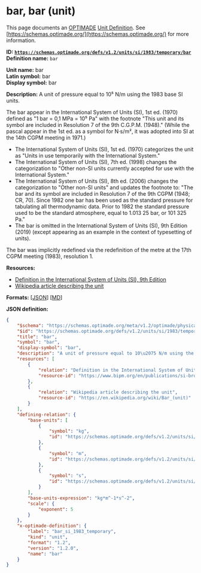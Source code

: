 # bar, bar (unit)

This page documents an [OPTIMADE](https://www.optimade.org/) [Unit Definition](https://schemas.optimade.org/#definitions). See [https://schemas.optimade.org/](https://schemas.optimade.org/) for more information.

**ID: [`https://schemas.optimade.org/defs/v1.2/units/si/1983/temporary/bar`](https://schemas.optimade.org/defs/v1.2/units/si/1983/temporary/bar.md)**  
**Definition name:** `bar`

**Unit name:** bar  
**Latin symbol:** bar  
**Display symbol:** bar  
  
**Description:** A unit of pressure equal to 10⁵ N/m using the 1983 base SI units.

The bar appear in the International System of Units (SI), 1st ed. (1970) defined as "1 bar = 0,1 MPa = 10⁵ Pa" with the footnote "This unit and its symbol are included in Resolution 7 of the 9th C.G.P.M. (1948)."
(While the pascal appear in the 1st ed. as a symbol for N·s/m², it was adopted into SI at the 14th CGPM meeting in 1971.)

- The International System of Units (SI), 1st ed. (1970) categorizes the unit as "Units in use temporarily with the International System."
- The International System of Units (SI), 7th ed. (1998) changes the categorization to "Other non-SI units currently accepted for use with the International System."
- The International System of Units (SI), 8th ed. (2006) changes the categorization to "Other non-SI units" and updates the footnote to: "The bar and its symbol are included in Resolution 7 of the 9th CGPM (1948; CR, 70). Since 1982 one bar has been used as the standard pressure for tabulating all thermodynamic data. Prior to 1982 the standard pressure used to be the standard atmosphere, equal to 1.013 25 bar, or 101 325 Pa."
- The bar is omitted in the International System of Units (SI), 9th Edition (2019) (except appearing as an example in the context of typesetting of units).

The bar was implicitly redefined via the redefinition of the metre at the 17th CGPM meeting (1983), resolution 1.

**Resources:**

- [Definition in the International System of Units (SI), 9th Edition](https://www.bipm.org/en/publications/si-brochure)
- [Wikipedia article describing the unit](https://en.wikipedia.org/wiki/Bar_(unit))


**Formats:** [[JSON](bar.json)] [[MD](bar.md)]

**JSON definition:**

``` json
{
    "$schema": "https://schemas.optimade.org/meta/v1.2/optimade/physical_unit_definition.md",
    "$id": "https://schemas.optimade.org/defs/v1.2/units/si/1983/temporary/bar",
    "title": "bar",
    "symbol": "bar",
    "display-symbol": "bar",
    "description": "A unit of pressure equal to 10\u2075 N/m using the 1983 base SI units.\n\nThe bar appear in the International System of Units (SI), 1st ed. (1970) defined as \"1 bar = 0,1 MPa = 10\u2075 Pa\" with the footnote \"This unit and its symbol are included in Resolution 7 of the 9th C.G.P.M. (1948).\"\n(While the pascal appear in the 1st ed. as a symbol for N\u00b7s/m\u00b2, it was adopted into SI at the 14th CGPM meeting in 1971.)\n\n- The International System of Units (SI), 1st ed. (1970) categorizes the unit as \"Units in use temporarily with the International System.\"\n- The International System of Units (SI), 7th ed. (1998) changes the categorization to \"Other non-SI units currently accepted for use with the International System.\"\n- The International System of Units (SI), 8th ed. (2006) changes the categorization to \"Other non-SI units\" and updates the footnote to: \"The bar and its symbol are included in Resolution 7 of the 9th CGPM (1948; CR, 70). Since 1982 one bar has been used as the standard pressure for tabulating all thermodynamic data. Prior to 1982 the standard pressure used to be the standard atmosphere, equal to 1.013 25 bar, or 101 325 Pa.\"\n- The bar is omitted in the International System of Units (SI), 9th Edition (2019) (except appearing as an example in the context of typesetting of units).\n\nThe bar was implicitly redefined via the redefinition of the metre at the 17th CGPM meeting (1983), resolution 1.",
    "resources": [
        {
            "relation": "Definition in the International System of Units (SI), 9th Edition",
            "resource-id": "https://www.bipm.org/en/publications/si-brochure"
        },
        {
            "relation": "Wikipedia article describing the unit",
            "resource-id": "https://en.wikipedia.org/wiki/Bar_(unit)"
        }
    ],
    "defining-relation": {
        "base-units": [
            {
                "symbol": "kg",
                "id": "https://schemas.optimade.org/defs/v1.2/units/si/1960/base/kilogram"
            },
            {
                "symbol": "m",
                "id": "https://schemas.optimade.org/defs/v1.2/units/si/1983/base/metre"
            },
            {
                "symbol": "s",
                "id": "https://schemas.optimade.org/defs/v1.2/units/si/1967/base/second"
            }
        ],
        "base-units-expression": "kg*m^-1*s^-2",
        "scale": {
            "exponent": 5
        }
    },
    "x-optimade-definition": {
        "label": "bar_si_1983_temporary",
        "kind": "unit",
        "format": "1.2",
        "version": "1.2.0",
        "name": "bar"
    }
}
```